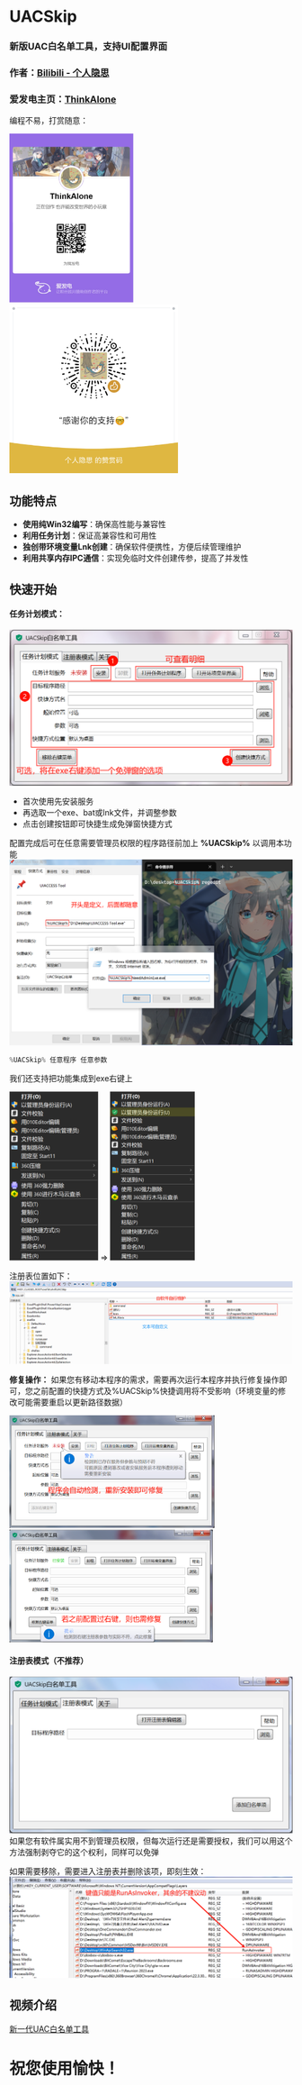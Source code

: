 # UACSkip

### 新版UAC白名单工具，支持UI配置界面
### 作者：[Bilibili - 个人隐思](https://space.bilibili.com/1081364881 "来我主页玩玩ヾ(^∀^)ﾉ")
### 爱发电主页：[ThinkAlone](https://afdian.com/a/X1415 "您赞助的每一分都是我前进的动力")
编程不易，打赏随意：

<img src="/images/afdian-ThinkAlone.jpg" height="300" /> <img src="/images/mm_reward.png" height="300" />

## 功能特点

 - **使用纯Win32编写**：确保高性能与兼容性
 - **利用任务计划**：保证高兼容性和可用性
 - **独创带环境变量Lnk创建**：确保软件便携性，方便后续管理维护
 - **利用共享内存IPC通信**：实现免临时文件创建传参，提高了并发性

## 快速开始

#### 任务计划模式：
![image](/images/config.png)
 - 首次使用先安装服务
 - 再选取一个exe、bat或lnk文件，并调整参数
 - 点击创建按钮即可快捷生成免弹窗快捷方式

配置完成后可在任意需要管理员权限的程序路径前加上 **%UACSkip%** 以调用本功能
![image](/images/application.png)

```c++
%UACSkip% 任意程序 任意参数
```
我们还支持把功能集成到exe右键上

<img src="/images/before.png" height="300" /> => <img src="/images/after.png" height="300" />

注册表位置如下：
![image](/images/reg-detail.png)

**修复操作：**
如果您有移动本程序的需求，需要再次运行本程序并执行修复操作即可，您之前配置的快捷方式及%UACSkip%快捷调用将不受影响（环境变量的修改可能需要重启以更新路径数据）

<img src="/images/repair1.png" height="200" /> <img src="/images/repair2.png" height="200" />

#### 注册表模式（不推荐）
![image](/images/regmode.png)
如果您有软件属实用不到管理员权限，但每次运行还是需要授权，我们可以用这个方法强制剥夺它的这个权利，同样可以免弹

如果需要移除，需要进入注册表并删除该项，即刻生效：
![image](/images/regedit.png)
## 视频介绍

[新一代UAC白名单工具](https://www.bilibili.com/video/BV1hpudz7EN1/)


# 祝您使用愉快！
